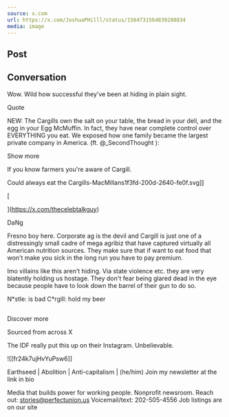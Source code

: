 ```yaml
---
source: x.com
url: https://x.com/JoshuaPHilll/status/1564731564839288834
media: image
---
```


## Post

## Conversation

Wow. Wild how successful they've been at hiding in plain sight.

Quote



NEW: The Cargills own the salt on your table, the bread in your deli, and the egg in your Egg McMuffin. In fact, they have near complete control over EVERYTHING you eat. We exposed how one family became the largest private company in America. (ft. @\_SecondThought ):

Show more



If you know farmers you're aware of Cargill.

Could always eat the Cargills-MacMillans1f3fd-200d-2640-fe0f.svg]]

[





](https://x.com/thecelebtalkguy)

DaNg 

Fresno boy here. Corporate ag is the devil and Cargill is just one of a distressingly small cadre of mega agribiz that have captured virtually all American nutrition sources. They make sure that if want to eat food that won't make you sick in the long run you have to pay premium.

Imo villains like this aren't hiding. Via state violence etc. they are very blatently holding us hostage. They don't fear being glared dead in the eye because people have to look down the barrel of their gun to do so.

N\*stle: is bad C\*rgill: hold my beer

## 

Discover more

Sourced from across X

The IDF really put this up on their Instagram. Unbelievable.

![[fr24k7ujHvYuPsw6]]

Earthseed | Abolition | Anti-capitalism | (he/him) Join my newsletter at the link in bio 

Media that builds power for working people. Nonprofit newsroom. Reach out: stories@perfectunion.us Voicemail/text: 202-505-4556 Job listings are on our site
